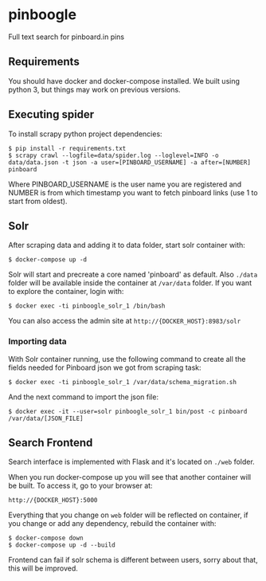 # pinboogle
Full text search for pinboard.in pins

## Requirements

You should have docker and docker-compose installed. We built using python 3, but things may work on previous versions.

## Executing spider

To install scrapy python project dependencies:

    $ pip install -r requirements.txt
    $ scrapy crawl --logfile=data/spider.log --loglevel=INFO -o data/data.json -t json -a user=[PINBOARD_USERNAME] -a after=[NUMBER] pinboard
   
Where PINBOARD_USERNAME is the user name you are registered and NUMBER is from which timestamp you want to fetch pinboard links (use 1 to start from oldest).

## Solr

After scraping data and adding it to data folder, start solr container with:

    $ docker-compose up -d

Solr will start and precreate a core named 'pinboard' as default. 
Also `./data` folder will be available inside the container at `/var/data` folder. 
If you want to explore the container, login with:

    $ docker exec -ti pinboogle_solr_1 /bin/bash

You can also access the admin site at `http://{DOCKER_HOST}:8983/solr`

### Importing data

With Solr container running, use the following command to create all the 
fields needed for Pinboard json we got from scraping task:

    $ docker exec -ti pinboogle_solr_1 /var/data/schema_migration.sh

And the next command to import the json file:

    $ docker exec -it --user=solr pinboogle_solr_1 bin/post -c pinboard /var/data/[JSON_FILE]

## Search Frontend

Search interface is implemented with Flask and it's located on `./web` folder.

When you run docker-compose up you will see that another container will be built. To access it, go to your browser at:

    http://{DOCKER_HOST}:5000

Everything that you change on `web` folder will be reflected on container, if you change or add any dependency, rebuild the container with:

    $ docker-compose down
    $ docker-compose up -d --build

Frontend can fail if solr schema is different between users, sorry about that, this will be improved.
